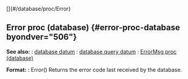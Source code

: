 []{#/database/proc/Error}
## Error proc (database) {#error-proc-database byondver="506"}
**See also:**
:   [database datum](#/database)
:   [database query datum](#/database/query)
:   [ErrorMsg proc (database)](#/database/proc/ErrorMsg)
<!-- -->
**Format:**
:   Error()
Returns the error code last received by the database.